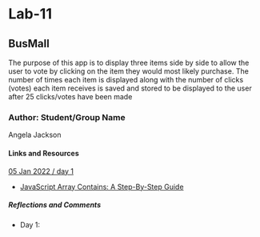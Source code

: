 # Lab-11

## BusMall

The purpose of this app is to display three items side by side to allow the user to vote by clicking on the item they would most likely purchase. The number of times each item is displayed along with the number of clicks (votes) each item receives is saved and stored to be displayed to the user after 25 clicks/votes have been made

### Author: Student/Group Name

Angela Jackson

#### Links and Resources

[05 Jan 2022 / day 1](url)

* [JavaScript Array Contains: A Step-By-Step Guide](https://careerkarma.com/blog/javascript-array-contains/)

##### Reflections and Comments

* Day 1: 
